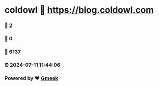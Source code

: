 # coldowl :link: https://blog.coldowl.com 
### :page_facing_up: [2](https://blog.coldowl.com/tag.html) 
### :speech_balloon: 0 
### :hibiscus: 6137 
### :alarm_clock: 2024-07-11 11:44:06 
### Powered by :heart: [Gmeek](https://github.com/Meekdai/Gmeek)
